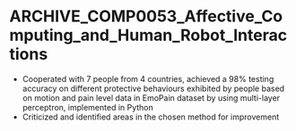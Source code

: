 # ARCHIVE_COMP0053_Affective_Computing_and_Human_Robot_Interactions

* Cooperated with 7 people from 4 countries, achieved a 98% testing accuracy on different protective behaviours exhibited by people based on motion and pain level data in EmoPain dataset by using multi-layer perceptron, implemented in Python
* Criticized and identified areas in the chosen method for improvement
